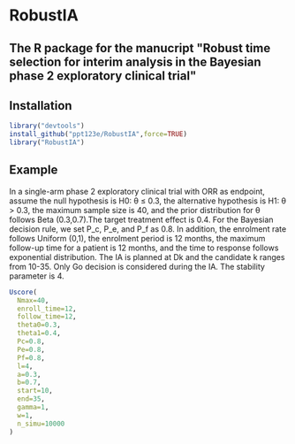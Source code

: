 # RobustIA
## The R package for the manucript "Robust time selection for interim analysis in the Bayesian phase 2 exploratory clinical trial"


## Installation
```r
library("devtools")
install_github("ppt123e/RobustIA",force=TRUE)
library("RobustIA")
```
## Example
In a single-arm phase 2 exploratory clinical trial with ORR as endpoint, assume the null hypothesis is H0: θ ≤ 0.3, the alternative hypothesis is H1: θ > 0.3, the maximum sample size is 40, and the prior distribution for θ follows Beta (0.3,0.7).The target treatment effect is 0.4. For the Bayesian decision rule, we set P_c, P_e, and P_f as 0.8. In addition, the enrolment rate follows Uniform (0,1), the enrolment period is 12 months, the maximum follow-up time for a patient is 12 months, and the time to response follows exponential distribution. The IA is planned at Dk and the candidate k ranges from 10-35. Only Go decision is considered during the IA. The stability parameter is 4.

```r
Uscore(
  Nmax=40,
  enroll_time=12,
  follow_time=12,
  theta0=0.3,
  theta1=0.4,
  Pc=0.8,
  Pe=0.8,
  Pf=0.8,
  l=4,
  a=0.3,
  b=0.7,
  start=10,
  end=35,
  gamma=1,
  w=1,
  n_simu=10000
)
```
